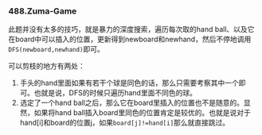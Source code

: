 ### 488.Zuma-Game

此题并没有太多的技巧，就是暴力的深度搜索，遍历每次取的hand ball、以及它在board中可以插入的位置，更新得到newboard和newhand，然后不停地调用```DFS(newboard,newhand)```即可。

可以剪枝的地方有两处：
1. 手头的hand里面如果有若干个球是同色的话，那么只需要考察其中一个即可。也就是说，DFS的时候只遍历hand里面不同色的球。
2. 选定了一个hand ball之后，那么它在board里插入的位置也不是随意的。显然，如果将hand ball插入board里同色的位置肯定是较优的。也就是说对于hand[i]和board的位置j，如果```board[j]!=hand[i]```那么就直接跳过。
